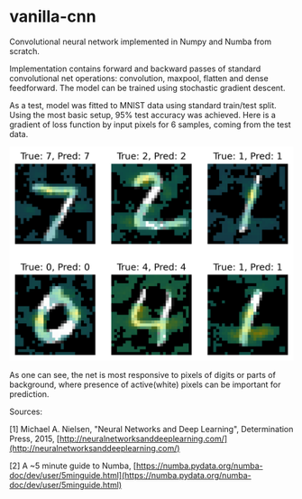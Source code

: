 # vanilla-cnn
Convolutional neural network implemented in Numpy and Numba from scratch.

Implementation contains forward and backward passes of standard convolutional net operations: convolution, maxpool, flatten and dense feedforward. The model can be trained using stochastic gradient descent.

As a test, model was fitted to MNIST data using standard train/test split. Using the most basic setup, 95% test accuracy was achieved. Here is a gradient of loss function by input pixels for 6 samples, coming from the test data.

![image](./images/input_grad.png)

As one can see, the net is most responsive to pixels of digits or parts of background, where presence of active(white) pixels can be important for prediction.

Sources:

[1] Michael A. Nielsen, "Neural Networks and Deep Learning", Determination Press, 2015, [http://neuralnetworksanddeeplearning.com/](http://neuralnetworksanddeeplearning.com/)

[2] A ~5 minute guide to Numba, [https://numba.pydata.org/numba-doc/dev/user/5minguide.html](https://numba.pydata.org/numba-doc/dev/user/5minguide.html)
